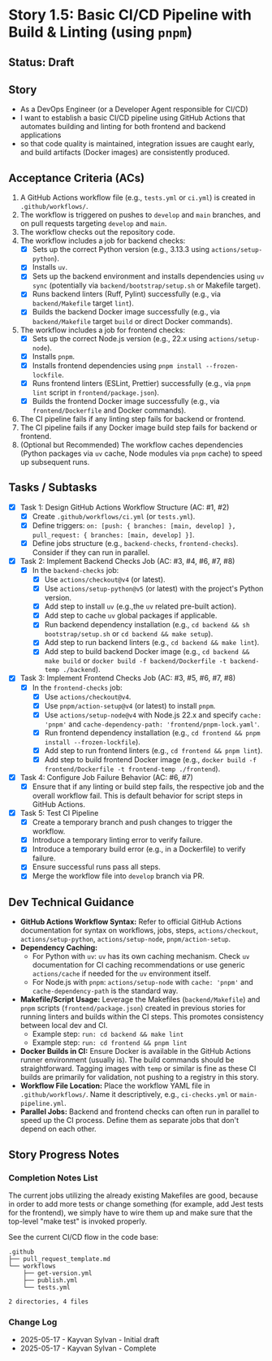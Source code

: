 # Story 1.5: Basic CI/CD Pipeline with Build & Linting (using `pnpm`)

## Status: Draft

## Story

- As a DevOps Engineer (or a Developer Agent responsible for CI/CD)
- I want to establish a basic CI/CD pipeline using GitHub Actions that automates building and linting for both frontend and backend applications
- so that code quality is maintained, integration issues are caught early, and build artifacts (Docker images) are consistently produced.

## Acceptance Criteria (ACs)

1. A GitHub Actions workflow file (e.g., `tests.yml` or `ci.yml`) is created in `.github/workflows/`.
2. The workflow is triggered on pushes to `develop` and `main` branches, and on pull requests targeting `develop` and `main`.
3. The workflow checks out the repository code.
4. The workflow includes a job for backend checks:
    - [x] Sets up the correct Python version (e.g., 3.13.3 using `actions/setup-python`).
    - [x] Installs `uv`.
    - [x] Sets up the backend environment and installs dependencies using `uv sync` (potentially via `backend/bootstrap/setup.sh` or Makefile target).
    - [x] Runs backend linters (Ruff, Pylint) successfully (e.g., via `backend/Makefile` target `lint`).
    - [x] Builds the backend Docker image successfully (e.g., via `backend/Makefile` target `build` or direct Docker commands).
5. The workflow includes a job for frontend checks:
    - [x] Sets up the correct Node.js version (e.g., 22.x using `actions/setup-node`).
    - [x] Installs `pnpm`.
    - [x] Installs frontend dependencies using `pnpm install --frozen-lockfile`.
    - [x] Runs frontend linters (ESLint, Prettier) successfully (e.g., via `pnpm lint` script in `frontend/package.json`).
    - [x] Builds the frontend Docker image successfully (e.g., via `frontend/Dockerfile` and Docker commands).
6. The CI pipeline fails if any linting step fails for backend or frontend.
7. The CI pipeline fails if any Docker image build step fails for backend or frontend.
8. (Optional but Recommended) The workflow caches dependencies (Python packages via `uv` cache, Node modules via `pnpm` cache) to speed up subsequent runs.

## Tasks / Subtasks

- [x] Task 1: Design GitHub Actions Workflow Structure (AC: #1, #2)
  - [x] Create `.github/workflows/ci.yml` (or `tests.yml`).
  - [x] Define triggers: `on: [push: { branches: [main, develop] }, pull_request: { branches: [main, develop] }]`.
  - [x] Define jobs structure (e.g., `backend-checks`, `frontend-checks`). Consider if they can run in parallel.
- [x] Task 2: Implement Backend Checks Job (AC: #3, #4, #6, #7, #8)
  - [x] In the `backend-checks` job:
    - [x] Use `actions/checkout@v4` (or latest).
    - [x] Use `actions/setup-python@v5` (or latest) with the project's Python version.
    - [x] Add step to install `uv` (e.g.,the `uv` related pre-built action).
    - [x] Add step to cache `uv` global packages if applicable.
    - [x] Run backend dependency installation (e.g., `cd backend && sh bootstrap/setup.sh` or `cd backend && make setup`).
    - [x] Add step to run backend linters (e.g., `cd backend && make lint`).
    - [x] Add step to build backend Docker image (e.g., `cd backend && make build` or `docker build -f backend/Dockerfile -t backend-temp ./backend`).
- [x] Task 3: Implement Frontend Checks Job (AC: #3, #5, #6, #7, #8)
  - [x] In the `frontend-checks` job:
    - [x] Use `actions/checkout@v4`.
    - [x] Use `pnpm/action-setup@v4` (or latest) to install `pnpm`.
    - [x] Use `actions/setup-node@v4` with Node.js 22.x and specify `cache: 'pnpm'` and `cache-dependency-path: 'frontend/pnpm-lock.yaml'`.
    - [x] Run frontend dependency installation (e.g., `cd frontend && pnpm install --frozen-lockfile`).
    - [x] Add step to run frontend linters (e.g., `cd frontend && pnpm lint`).
    - [x] Add step to build frontend Docker image (e.g., `docker build -f frontend/Dockerfile -t frontend-temp ./frontend`).
- [x] Task 4: Configure Job Failure Behavior (AC: #6, #7)
  - [x] Ensure that if any linting or build step fails, the respective job and the overall workflow fail. This is default behavior for script steps in GitHub Actions.
- [x] Task 5: Test CI Pipeline
  - [x] Create a temporary branch and push changes to trigger the workflow.
  - [x] Introduce a temporary linting error to verify failure.
  - [x] Introduce a temporary build error (e.g., in a Dockerfile) to verify failure.
  - [x] Ensure successful runs pass all steps.
  - [x] Merge the workflow file into `develop` branch via PR.

## Dev Technical Guidance

- **GitHub Actions Workflow Syntax:** Refer to official GitHub Actions documentation for syntax on workflows, jobs, steps, `actions/checkout`, `actions/setup-python`, `actions/setup-node`, `pnpm/action-setup`.
- **Dependency Caching:**
  - For Python with `uv`: `uv` has its own caching mechanism. Check `uv` documentation for CI caching recommendations or use generic `actions/cache` if needed for the `uv` environment itself.
  - For Node.js with `pnpm`: `actions/setup-node` with `cache: 'pnpm'` and `cache-dependency-path` is the standard way.
- **Makefile/Script Usage:** Leverage the Makefiles (`backend/Makefile`) and `pnpm` scripts (`frontend/package.json`) created in previous stories for running linters and builds within the CI steps. This promotes consistency between local dev and CI.
  - Example step: `run: cd backend && make lint`
  - Example step: `run: cd frontend && pnpm lint`
- **Docker Builds in CI:** Ensure Docker is available in the GitHub Actions runner environment (usually is). The build commands should be straightforward. Tagging images with `temp` or similar is fine as these CI builds are primarily for validation, not pushing to a registry in this story.
- **Workflow File Location:** Place the workflow YAML file in `.github/workflows/`. Name it descriptively, e.g., `ci-checks.yml` or `main-pipeline.yml`.
- **Parallel Jobs:** Backend and frontend checks can often run in parallel to speed up the CI process. Define them as separate jobs that don't depend on each other.

## Story Progress Notes

### Completion Notes List

The current jobs utilizing the already existing Makefiles are good, because in order to add more tests or change something
(for example, add Jest tests for the frontend), we simply have to wire them up and make sure that the top-level "make test"
is invoked properly.

See the current CI/CD flow in the code base:

```plaintext
.github
├── pull_request_template.md
└── workflows
    ├── get-version.yml
    ├── publish.yml
    └── tests.yml

2 directories, 4 files
```

### Change Log

- 2025-05-17 - Kayvan Sylvan - Initial draft
- 2025-05-17 - Kayvan Sylvan - Complete
